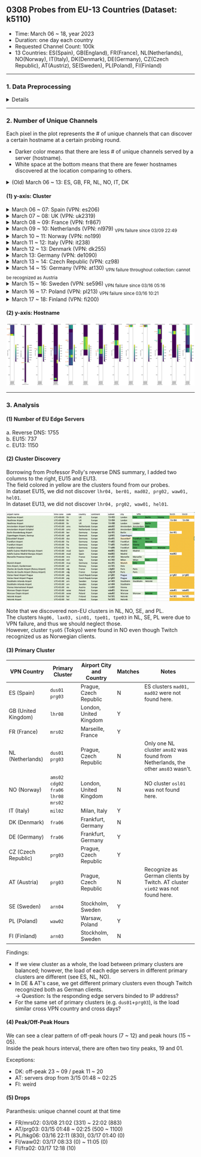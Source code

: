 
## 0308 Probes from EU-13 Countries (Dataset: k5110)
- Time: March 06 ~ 18, year 2023
- Duration: one day each country
- Requested Channel Count: 100k
- 13 Countries: ES(Spain), GB(England), FR(France), NL(Netherlands), NO(Norway), IT(Italy), DK(Denmark), DE(Germany), CZ(Czech Republic), AT(Austriz), SE(Sweden), PL(Poland), FI(Finland)

---
### 1. Data Preprocessing
<details>
<summary>Details</summary>
Path in mbox-02, mbox04: Samuel/datasets/k5110_100k_EU13_24R

#### (1) mapped/
- Mapped the stream information from `dumps/reqStreams/` to `info/` using `user_login`.
- Each probe was mapped from the `dumps/reqStreams/` data that is the closest earlier time to the probe.
- filenames: same as `info/`, the time the probing round started, e.g., `2023-03-06T13.53.12.983Z.tsv`
- columns: `probe_t, user_login, node, user_ip, user_country, viewer_cnt, strm_start_t, game_name, language, tags`

#### (2) server/
- Each row records a unique hostname, and the # of channels that can discover this hostname.
- filenames: same as `info/`
- columns: `hostname, unique_channel_cnt, max_viewer_cnt, avg_viewer_cnt, max_strm_last_t, avg_strm_last_t`

#### (3) plot/
- Records the # of unique channels (or max viewer count) served by each server at each probing round.
- columns: `server_code`, `<probe-time-1>`, `<probe-time-2>`, ..., every country has exactly 24 rounds.
- `server_code` is <3-digits IATA code>.<6-digits hexadecimal server code> from the hostname.   
</details>

---
### 2. Number of Unique Channels
Each pixel in the plot represents the # of unique channels that can discover a certain hostname at a certain probing round.
- Darker color means that there are less # of unique channels served by a server (hostname).  
- White space at the bottom means that there are fewer hostnames discovered at the location comparing to others.  


<details>
<summary>(Old) March 06 ~ 13: ES, GB, FR, NL, NO, IT, DK</summary>
<img src="/images/EU7-unique-ch-cnt.png">
</details>

#### (1) y-axis: Cluster
<details>
<summary>March 06 ~ 07: Spain (VPN: es206)</summary>
<img src="/images/EU13-concise/es206ES-concise.png", width=50%>
</details>

<details>
<summary>March 07 ~ 08: UK (VPN: uk2319)</summary>
<img src="/images/EU13-concise/uk2319GB-concise.png", width=50%>
</details>

<details>
<summary>March 08 ~ 09: France (VPN: fr867)</summary>
<img src="/images/EU13-concise/fr867FR-concise.png", width=50%>
</details>

<details>
<summary>March 09 ~ 10: Netherlands (VPN: nl979)  <sub>VPN failure since 03/09 22:49</sub></summary>
<img src="/images/EU13-concise/nl979NL-concise.png", width=50%>
</details>

<details>
<summary>March 10 ~ 11: Norway (VPN: no199)</summary>
<img src="/images/EU13-concise/no199NO-concise.png", width=50%>
</details>

<details>
<summary>March 11 ~ 12: Italy (VPN: it238)</summary>
<img src="/images/EU13-concise/it238IT-concise.png", width=50%>
</details>

<details>
<summary>March 12 ~ 13: Denmark (VPN: dk255)</summary>
<img src="/images/EU13-concise/dk255DK-concise.png", width=50%>
</details>

<details>
<summary>March 13: Germany (VPN: de1090)</summary>
<img src="/images/EU13-concise/de1090DE-concise.png", width=50%>
</details>

<details>
<summary>March 13 ~ 14: Czech Republic (VPN: cz98)</summary>
<img src="/images/EU13-concise/cz98CZ-concise.png", width=50%>
</details>

<details>
<summary>March 14 ~ 15: Germany (VPN: at130) <sub>VPN failure throughout collection: cannot be recognized as Austria</sub></summary>
<img src="/images/EU13-concise/at130CZ-concise.png", width=50%>
</details>

<details>
<summary>March 15 ~ 16: Sweden (VPN: se596) <sub>VPN failure since 03/16 05:16</sub></summary>
<img src="/images/EU13-concise/se596SE-concise.png", width=50%>
</details>

<details>
<summary>March 16 ~ 17: Poland (VPN: pl213) <sub>VPN failure since 03/16 10:21</sub></summary>
<img src="/images/EU13-concise/pl213PL-concise.png", width=50%>
</details>

<details>
<summary>March 17 ~ 18: Finland (VPN: fi200)</summary>
<img src="/images/EU13-concise/fi200FI-concise.png", width=50%>
</details>

#### (2) y-axis: Hostname
<img src="/images/EU13-ch-cnt.png">

---
### 3. Analysis
#### (1) Number of EU Edge Servers
a. Reverse DNS: 1755  
b. EU15: 737  
c. EU13: 1150  

#### (2) Cluster Discovery
Borrowing from Professor Polly's reverse DNS summary, I added two columns to the right, EU15 and EU13.  
The field colored in yellow are the clusters found from our probes.  
In dataset EU15, we did not discover `lhr04, ber01, mad02, prg02, waw01, hel01`.  
In dataset EU13, we did not discover `lhr04, prg02, waw01, hel01`.

<img src="/images/airport-summary.png">

Note that we discovered non-EU clusters in NL, NO, SE, and PL.  
The clusters `hkg06, lax03, sin01, tpe01, tpe03` in NL, SE, PL were due to VPN failure, and thus we should neglect those.  
However, cluster `tyo05` (Tokyo) were found in NO even though Twitch recognized us as Norwegian clients.

#### (3) Primary Cluster
| VPN Country | Primary Cluster | Airport City and Country | Matches | Notes |
| ----------- | --------------- | ------------------------ | ------- | ----- |
| ES (Spain)  | `dus01` `prg03` | Prague, Czech Republic   | N | ES clusters `mad01, mad02` were not found here. |
| GB (United Kingdom) | `lhr08` | London, United Kingdom   | Y |             |
| FR (France) | `mrs02`         | Marseille, France        | Y |             |
| NL (Netherlands) | `dus01` `prg03` | Prague, Czech Republic | N | Only one NL cluster `ams02` was found from Netherlands, the other `ams03` wasn't. | 
| NO (Norway) | `ams02` `cdg02` `fra06` `lhr08` `mrs02` | London, United Kingdom   | N | NO cluster `osl01` was not found here. |
| IT (Italy)  | `mil02`         | Milan, Italy             | Y |             |
| DK (Denmark) | `fra06`        | Frankfurt, Germany       | N |             |
| DE (Germany) | `fra06`        | Frankfurt, Germany       | Y |             |
| CZ (Czech Republic) | `prg03` | Prague, Czech Republic   | Y |             |
| AT (Austria) | `prg03`        | Prague, Czech Republic   | N | Recognize as German clients by Twitch. AT cluster `vie02` was not found here.|
| SE (Sweden)  | `arn04`        | Stockholm, Sweden        | Y |             |
| PL (Poland)  | `waw02`        | Warsaw, Poland           | Y |             |
| FI (Finland) | `arn03`        | Stockholm, Sweden        | N |             |

Findings:
- If we view cluster as a whole, the load between primary clusters are balanced; however, the load of each edge servers in different primary clusters are different (see ES, NL, NO).
- In DE & AT's case, we get different primary clusters even though Twitch recognized both as German clients.  
  -> Question: Is the responding edge servers binded to IP address?
- For the same set of primary clusters (e.g. `dus01`+`prg03`), is the load similar cross VPN country and cross days?

#### (4) Peak/Off-Peak Hours
We can see a clear pattern of off-peak hours (7 ~ 12) and peak hours (15 ~ 05).  
Inside the peak hours interval, there are often two tiny peaks, 19 and 01.  
  
Exceptions: 
- DK: off-peak 23 ~ 09 / peak 11 ~ 20
- AT: servers drop from 3/15 01:48 ~ 02:25
- FI: weird
  
#### (5) Drops
Paranthesis: unique channel count at that time
- FR/mrs02: 03/08 21:02 (331) ~ 22:02 (883)
- AT/prg03: 03/15 01:48 ~ 02:25 (500 ~ 1100)
- PL/hkg06: 03/16 22:11 (830), 03/17 01:40 (0)
- FI/waw02: 03/17 08:33 (0) ~ 11:05 (0)
- FI/fra02: 03/17 12:18 (10)


